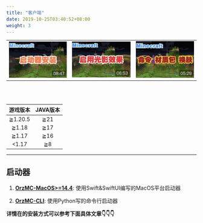 ```yaml
---
title: "客户端"
date: 2019-10-25T03:40:52+08:00
weight: 3
---
```


|   |   |   |
|---|---|---|
|[![启动器安装与服务器登录](/images/video_cover/mc_1.jpg)](https://www.bilibili.com/video/BV1nK4y1f7Yh/)|[![客户端开启光影效果](/images/video_cover/mc_2.jpg)](https://www.bilibili.com/video/BV1sz4y1k7Hm/)|[![命令、材质包导入及更换皮肤](/images/video_cover/mc_3.jpg)](https://www.bilibili.com/video/BV18A411x7EH)|

<br><br>

|游戏版本|JAVA版本|
|:-------:|:----:|
|≧1.20.5| ≧21 |
|≧1.18  | ≧17 |
|≧1.17  | ≧16 |
|<1.17  | ≧8  |

---


## 启动器

1. **[OrzMC-MacOS>=14.4][OrzMC-MacOS]**: 使用Swift&SwiftUI编写的MacOS平台启动器

2. **[OrzMC-CLI][OrzMC-PythonCLI]**: 使用Python写的命令行启动器

**详情在的安装方式可以参考下面具体文章👇👇👇**


[OrzMC-MacOS]: <https://github.com/OrzGeeker/OrzSwiftMC/releases/tag/0.0.3>
[OrzMC-PythonCLI]: <https://pypi.org/project/OrzMC/>